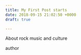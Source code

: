 ```yaml
---
title: My First Post starts
date: 2018-09-15 21:02:50 +0000
draft: true

---
```

About rock music and culture

author
